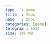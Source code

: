 ```yaml
---
type   : game
title  : Shox
name   : Shox
categories: [game]
telegram : 1514
size: 195 MB
---
```




